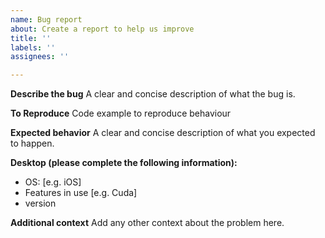 ```yaml
---
name: Bug report
about: Create a report to help us improve
title: ''
labels: ''
assignees: ''

---
```


**Describe the bug**
A clear and concise description of what the bug is.

**To Reproduce**
Code example to reproduce behaviour

**Expected behavior**
A clear and concise description of what you expected to happen.

**Desktop (please complete the following information):**

* OS: [e.g. iOS]
* Features in use [e.g. Cuda]
* version

**Additional context**
Add any other context about the problem here.

